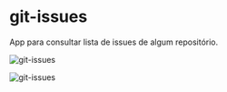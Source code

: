 # git-issues
App para consultar lista de issues de algum repositório.

![git-issues](https://res.cloudinary.com/dimen2f8s/image/upload/v1552802662/github/Webp.net-resizeimage_1.png)

![git-issues](https://res.cloudinary.com/dimen2f8s/image/upload/v1552802661/github/Webp.net-resizeimage.png)
